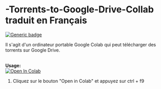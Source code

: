 # -Torrents-to-Google-Drive-Collab traduit en Français
[![Generic badge](https://img.shields.io/badge/Author-fpet007-green)](https://shields.io/)

Il s'agit d'un ordinateur portable Google Colab qui peut télécharger des torrents sur Google Drive.



<br><b>Usage:</b>
<br>
<a href="https://colab.research.google.com/gist/fpet007/8127506bdbd53a927b9369737cb1064a/torrent.ipynb" target="_parent\"><img src="https://colab.research.google.com/assets/colab-badge.svg" alt="Open In Colab"/></a>
1. Cliquez sur le bouton "Open in Colab" et appuyez sur ctrl + f9 
